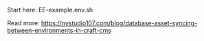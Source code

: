 Start here:
EE-example.env.sh

Read more:
https://nystudio107.com/blog/database-asset-syncing-between-environments-in-craft-cms
